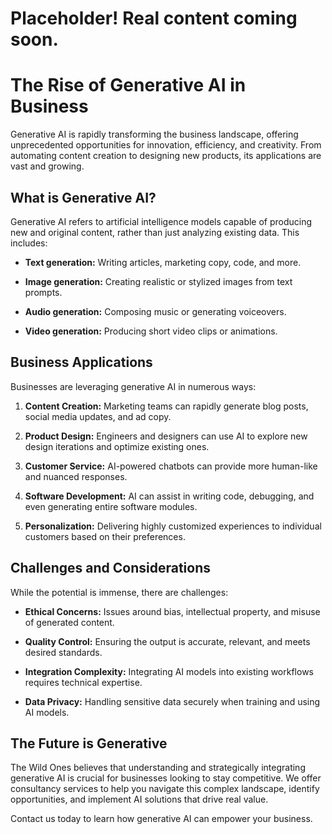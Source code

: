 # Placeholder! Real content coming soon.

# The Rise of Generative AI in Business

Generative AI is rapidly transforming the business landscape, offering unprecedented opportunities for innovation, efficiency, and creativity. From automating content creation to designing new products, its applications are vast and growing.

## What is Generative AI?

Generative AI refers to artificial intelligence models capable of producing new and original content, rather than just analyzing existing data. This includes:

* **Text generation:** Writing articles, marketing copy, code, and more.

* **Image generation:** Creating realistic or stylized images from text prompts.

* **Audio generation:** Composing music or generating voiceovers.

* **Video generation:** Producing short video clips or animations.

## Business Applications

Businesses are leveraging generative AI in numerous ways:

1. **Content Creation:** Marketing teams can rapidly generate blog posts, social media updates, and ad copy.

2. **Product Design:** Engineers and designers can use AI to explore new design iterations and optimize existing ones.

3. **Customer Service:** AI-powered chatbots can provide more human-like and nuanced responses.

4. **Software Development:** AI can assist in writing code, debugging, and even generating entire software modules.

5. **Personalization:** Delivering highly customized experiences to individual customers based on their preferences.

## Challenges and Considerations

While the potential is immense, there are challenges:

* **Ethical Concerns:** Issues around bias, intellectual property, and misuse of generated content.

* **Quality Control:** Ensuring the output is accurate, relevant, and meets desired standards.

* **Integration Complexity:** Integrating AI models into existing workflows requires technical expertise.

* **Data Privacy:** Handling sensitive data securely when training and using AI models.

## The Future is Generative

The Wild Ones believes that understanding and strategically integrating generative AI is crucial for businesses looking to stay competitive. We offer consultancy services to help you navigate this complex landscape, identify opportunities, and implement AI solutions that drive real value.

Contact us today to learn how generative AI can empower your business.
